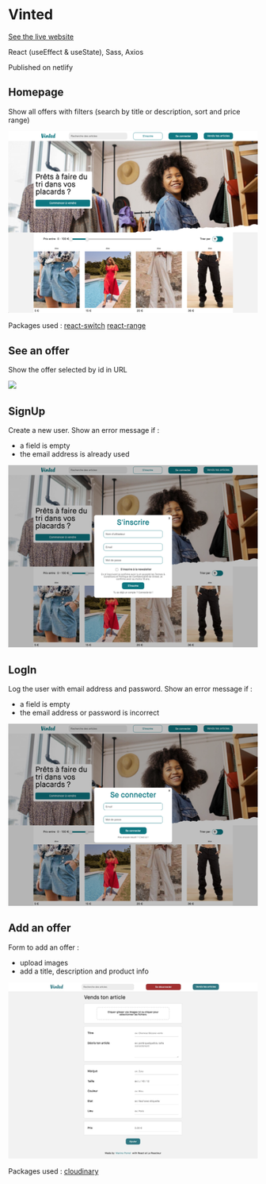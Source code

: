 # Vinted

<a href="https://vinted-marinepo.netlify.app/" target="_blank">See the live website</a>

React (useEffect & useState), Sass, Axios

Published on netlify

## Homepage

Show all offers with filters (search by title or description, sort and price range)

<img src="./src/assets/homepage-screenshot.png">

Packages used :
<a href="https://github.com/markusenglund/react-switch" target="_blank">react-switch</a>
<a href="https://github.com/tajo/react-range" target="_blank">react-range</a>

## See an offer

Show the offer selected by id in URL

<img src=".src/assets/Capture d’écran 2023-10-26 à 10.22.19.png">

## SignUp

Create a new user. Show an error message if :

- a field is empty
- the email address is already used

<img src="./src/assets/signup-screenshot.png">

## LogIn

Log the user with email address and password. Show an error message if :

- a field is empty
- the email address or password is incorrect

<img src="./src/assets/login-screenshot.png">

## Add an offer

Form to add an offer :
- upload images
- add a title, description and product info

<img src="./src/assets/add-article.jpeg">

Packages used :
<a href="#" target="_blank">cloudinary</a>
